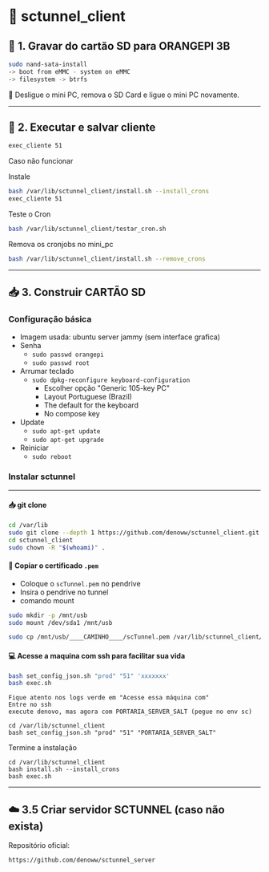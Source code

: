 # 📡 sctunnel_client

## 🧩 1. Gravar do cartão SD para ORANGEPI 3B

```bash
sudo nand-sata-install
-> boot from eMMC - system on eMMC
-> filesystem -> btrfs

```

🔌 Desligue o mini PC, remova o SD Card e ligue o mini PC novamente.


---

## 🔄 2. Executar e salvar cliente

```bash
exec_cliente 51
```


Caso não funcionar

Instale
```bash
bash /var/lib/sctunnel_client/install.sh --install_crons
exec_cliente 51
```

Teste o Cron

```bash
bash /var/lib/sctunnel_client/testar_cron.sh
```

Remova os cronjobs no mini_pc
```bash
bash /var/lib/sctunnel_client/install.sh --remove_crons
```


---

## 📥 3. Construir CARTÃO SD

### Configuração básica

- Imagem usada: ubuntu server jammy (sem interface grafica)
- Senha
  - `sudo passwd orangepi`
  - `sudo passwd root`
- Arrumar teclado
  - `sudo dpkg-reconfigure keyboard-configuration`
    - Escolher opção "Generic 105-key PC"
    - Layout Portuguese (Brazil)
    - The default for the keyboard
    - No compose key
- Update
    - `sudo apt-get update`
    - `sudo apt-get upgrade`
- Reiniciar
    - `sudo reboot`

### Instalar sctunnel

---



#### 📥 git clone


```bash
cd /var/lib
sudo git clone --depth 1 https://github.com/denoww/sctunnel_client.git
cd sctunnel_client
sudo chown -R "$(whoami)" .
```

#### 🔑 Copiar o certificado `.pem`

- Coloque o `scTunnel.pem` no pendrive
- Insira o pendrive no tunnel
- comando mount

```bash
sudo mkdir -p /mnt/usb
sudo mount /dev/sda1 /mnt/usb
```

```bash
sudo cp /mnt/usb/____CAMINHO____/scTunnel.pem /var/lib/sctunnel_client/scTunnel.pem
```


#### 💻 Acesse a maquina com ssh para facilitar sua vida

```bash
bash set_config_json.sh "prod" "51" 'xxxxxxx'
bash exec.sh
```

```
Fique atento nos logs verde em "Acesse essa máquina com"
Entre no ssh
execute denovo, mas agora com PORTARIA_SERVER_SALT (pegue no env sc)
```

```
cd /var/lib/sctunnel_client
bash set_config_json.sh "prod" "51" "PORTARIA_SERVER_SALT"
```

Termine a instalação
```
cd /var/lib/sctunnel_client
bash install.sh --install_crons
bash exec.sh
```

---


## ☁️ 3.5 Criar servidor SCTUNNEL (caso não exista)

Repositório oficial:

```
https://github.com/denoww/sctunnel_server
```

